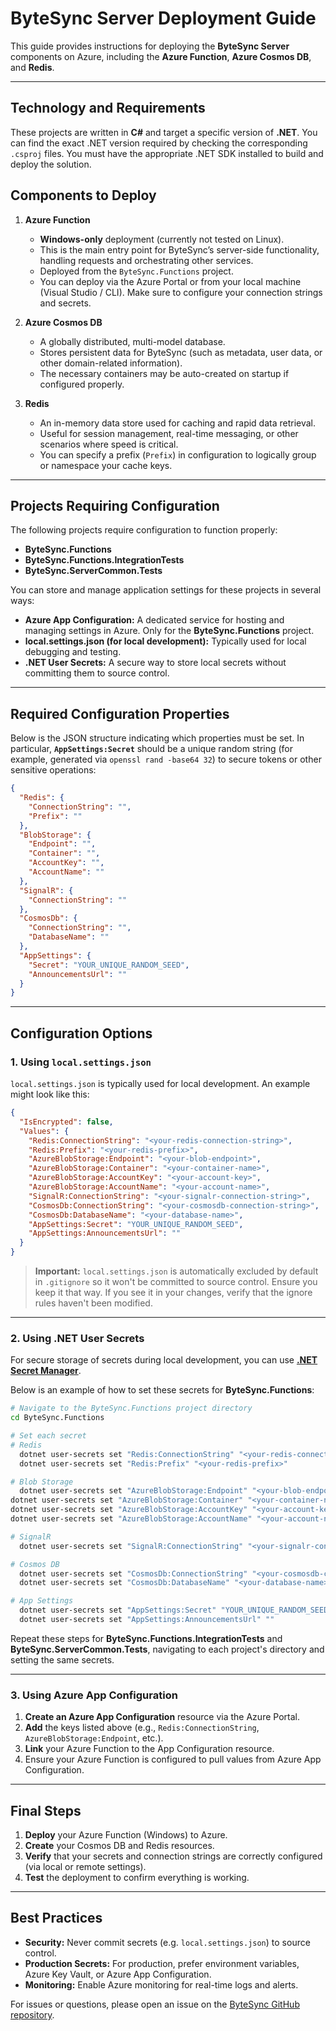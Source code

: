 # ByteSync Server Deployment Guide

This guide provides instructions for deploying the **ByteSync Server** components on Azure, including the **Azure Function**, **Azure Cosmos DB**, and **Redis**.

---

## Technology and Requirements

These projects are written in **C#** and target a specific version of **.NET**. You can find the exact .NET version required by checking the corresponding `.csproj` files. You must have the appropriate .NET SDK installed to build and deploy the solution.

## Components to Deploy

1. **Azure Function**

   - **Windows-only** deployment (currently not tested on Linux).
   - This is the main entry point for ByteSync’s server-side functionality, handling requests and orchestrating other services.
   - Deployed from the `ByteSync.Functions` project.
   - You can deploy via the Azure Portal or from your local machine (Visual Studio / CLI). Make sure to configure your connection strings and secrets.

2. **Azure Cosmos DB**

   - A globally distributed, multi-model database.
   - Stores persistent data for ByteSync (such as metadata, user data, or other domain-related information).
   - The necessary containers may be auto-created on startup if configured properly.

3. **Redis**

   - An in-memory data store used for caching and rapid data retrieval.
   - Useful for session management, real-time messaging, or other scenarios where speed is critical.
   - You can specify a prefix (`Prefix`) in configuration to logically group or namespace your cache keys.

---

## Projects Requiring Configuration

The following projects require configuration to function properly:

- **ByteSync.Functions**
- **ByteSync.Functions.IntegrationTests**
- **ByteSync.ServerCommon.Tests**

You can store and manage application settings for these projects in several ways:

- **Azure App Configuration:** A dedicated service for hosting and managing settings in Azure. Only for the **ByteSync.Functions** project.
- **local.settings.json (for local development):** Typically used for local debugging and testing.
- **.NET User Secrets:** A secure way to store local secrets without committing them to source control.

---

## Required Configuration Properties

Below is the JSON structure indicating which properties must be set. In particular, **`AppSettings:Secret`** should be a unique random string (for example, generated via `openssl rand -base64 32`) to secure tokens or other sensitive operations:

```json
{
  "Redis": {
    "ConnectionString": "",
    "Prefix": ""
  },
  "BlobStorage": {
    "Endpoint": "",
    "Container": "",
    "AccountKey": "",
    "AccountName": ""
  },
  "SignalR": {
    "ConnectionString": ""
  },
  "CosmosDb": {
    "ConnectionString": "",
    "DatabaseName": ""
  },
  "AppSettings": {
    "Secret": "YOUR_UNIQUE_RANDOM_SEED",
    "AnnouncementsUrl": ""
  }
}
```

---

## Configuration Options

### 1. Using `local.settings.json`

`local.settings.json` is typically used for local development. An example might look like this:

```json
{
  "IsEncrypted": false,
  "Values": {
    "Redis:ConnectionString": "<your-redis-connection-string>",
    "Redis:Prefix": "<your-redis-prefix>",
    "AzureBlobStorage:Endpoint": "<your-blob-endpoint>",
    "AzureBlobStorage:Container": "<your-container-name>",
    "AzureBlobStorage:AccountKey": "<your-account-key>",
    "AzureBlobStorage:AccountName": "<your-account-name>",
    "SignalR:ConnectionString": "<your-signalr-connection-string>",
    "CosmosDb:ConnectionString": "<your-cosmosdb-connection-string>",
    "CosmosDb:DatabaseName": "<your-database-name>",
    "AppSettings:Secret": "YOUR_UNIQUE_RANDOM_SEED",
    "AppSettings:AnnouncementsUrl": ""
  }
}
```

> **Important:** `local.settings.json` is automatically excluded by default in `.gitignore` so it won't be committed to source control. Ensure you keep it that way. If you see it in your changes, verify that the ignore rules haven't been modified.

---

### 2. Using .NET User Secrets

For secure storage of secrets during local development, you can use **[.NET Secret Manager](https://learn.microsoft.com/en-us/aspnet/core/security/app-secrets)**.

Below is an example of how to set these secrets for **ByteSync.Functions**:

```bash
# Navigate to the ByteSync.Functions project directory
cd ByteSync.Functions

# Set each secret
# Redis
  dotnet user-secrets set "Redis:ConnectionString" "<your-redis-connection-string>"
  dotnet user-secrets set "Redis:Prefix" "<your-redis-prefix>"

# Blob Storage
  dotnet user-secrets set "AzureBlobStorage:Endpoint" "<your-blob-endpoint>"
dotnet user-secrets set "AzureBlobStorage:Container" "<your-container-name>"
dotnet user-secrets set "AzureBlobStorage:AccountKey" "<your-account-key>"
dotnet user-secrets set "AzureBlobStorage:AccountName" "<your-account-name>"

# SignalR
  dotnet user-secrets set "SignalR:ConnectionString" "<your-signalr-connection-string>"

# Cosmos DB
  dotnet user-secrets set "CosmosDb:ConnectionString" "<your-cosmosdb-connection-string>"
  dotnet user-secrets set "CosmosDb:DatabaseName" "<your-database-name>"

# App Settings
  dotnet user-secrets set "AppSettings:Secret" "YOUR_UNIQUE_RANDOM_SEED"
  dotnet user-secrets set "AppSettings:AnnouncementsUrl" ""
```

Repeat these steps for **ByteSync.Functions.IntegrationTests** and **ByteSync.ServerCommon.Tests**, navigating to each project's directory and setting the same secrets.

---

### 3. Using Azure App Configuration

1. **Create an Azure App Configuration** resource via the Azure Portal.
2. **Add** the keys listed above (e.g., `Redis:ConnectionString`, `AzureBlobStorage:Endpoint`, etc.).
3. **Link** your Azure Function to the App Configuration resource.
4. Ensure your Azure Function is configured to pull values from Azure App Configuration.

---

## Final Steps

1. **Deploy** your Azure Function (Windows) to Azure.
2. **Create** your Cosmos DB and Redis resources.
3. **Verify** that your secrets and connection strings are correctly configured (via local or remote settings).
4. **Test** the deployment to confirm everything is working.

---

## Best Practices

- **Security:** Never commit secrets (e.g. `local.settings.json`) to source control.
- **Production Secrets:** For production, prefer environment variables, Azure Key Vault, or Azure App Configuration.
- **Monitoring:** Enable Azure monitoring for real-time logs and alerts.

For issues or questions, please open an issue on the [ByteSync GitHub repository](https://github.com/POW-Software/ByteSync).